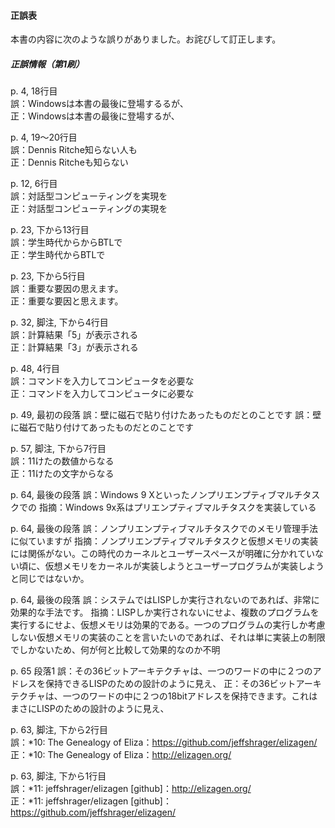 #### 正誤表

本書の内容に次のような誤りがありました。お詫びして訂正します。

##### 正誤情報（第1刷）

p. 4, 18行目  
誤：Windowsは本書の最後に登場するるが、  
正：Windowsは本書の最後に登場するが、

p. 4, 19〜20行目  
誤：Dennis Ritche知らない人も  
正：Dennis Ritcheも知らない

p. 12, 6行目  
誤：対話型コンピューティングを実現を  
正：対話型コンピューティングの実現を

p. 23, 下から13行目  
誤：学生時代からからBTLで  
正：学生時代からBTLで

p. 23, 下から5行目  
誤：重要な要因の思えます。  
正：重要な要因と思えます。

p. 32, 脚注, 下から4行目  
誤：計算結果「5」が表示される  
正：計算結果「3」が表示される

p. 48, 4行目  
誤：コマンドを入力してコンピュータを必要な  
正：コマンドを入力してコンピュータに必要な

p. 49, 最初の段落
誤：壁に磁石で貼り付けたあったものだとのことです
誤：壁に磁石で貼り付けてあったものだとのことです

p. 57, 脚注, 下から7行目  
誤：11けたの数値からなる  
正：11けたの文字からなる

p. 64, 最後の段落
誤：Windows 9 Xといったノンプリエンプティブマルチタスクでの
指摘：Windows 9x系はプリエンプティブマルチタスクを実装している

p. 64, 最後の段落
誤：ノンプリエンプティブマルチタスクでのメモリ管理手法に似ていますが
指摘：ノンプリエンプティブマルチタスクと仮想メモリの実装には関係がない。この時代のカーネルとユーザースペースが明確に分かれていない頃に、仮想メモリをカーネルが実装しようとユーザープログラムが実装しようと同じではないか。

p. 64, 最後の段落
誤：システムではLISPしか実行されないのであれば、非常に効果的な手法です。
指摘：LISPしか実行されないにせよ、複数のプログラムを実行するにせよ、仮想メモリは効果的である。一つのプログラムの実行しか考慮しない仮想メモリの実装のことを言いたいのであれば、それは単に実装上の制限でしかないため、何が何と比較して効果的なのか不明


p. 65 段落1
誤：その36ビットアーキテクチャは、一つのワードの中に２つのアドレスを保持できるLISPのための設計のように見え、
正：その36ビットアーキテクチャは、一つのワードの中に２つの18bitアドレスを保持できます。これはまさにLISPのための設計のように見え、


p. 63, 脚注, 下から2行目  
誤：\*10: The Genealogy of Eliza：https://github.com/jeffshrager/elizagen/  
正：\*10: The Genealogy of Eliza：http://elizagen.org/  

p. 63, 脚注, 下から1行目  
誤：\*11: jeffshrager/elizagen [github]：http://elizagen.org/  
正：\*11: jeffshrager/elizagen [github]：https://github.com/jeffshrager/elizagen/  
